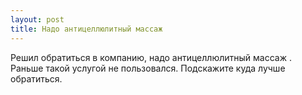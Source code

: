 ```yaml
---
layout: post 
title: Надо антицеллюлитный массаж  
--- 
```

Решил обратиться в компанию, надо антицеллюлитный массаж . Раньше такой услугой не пользовался. Подскажите куда лучше обратиться.